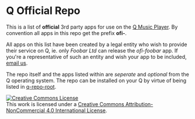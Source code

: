 # Q Official Repo
This is a list of **official** 3rd party apps for use on the [Q Music Player](https://qmusicplayer.com). By convention all apps in this repo get the prefix **ofi-**.

All apps on this list have been created by a legal entity who wish to provide their service on Q, ie. only *Foobar Ltd* can release the *ofi-foobar* app. If you're a representative of such an entity and wish your app to be included, [email us](mailto:qmusicplayer@protonmail.com).

The repo itself and the apps listed within are *seperate* and *optional* from the Q operating system. The repo can be installed on your Q by virtue of being listed in [q-repo-root](https://github.com/plundell/q-repo-root).

<a rel="license" href="http://creativecommons.org/licenses/by-nc/4.0/"><img alt="Creative Commons License" style="border-width:0" src="https://i.creativecommons.org/l/by-nc/4.0/88x31.png" /></a><br />This work is licensed under a <a rel="license" href="http://creativecommons.org/licenses/by-nc/4.0/">Creative Commons Attribution-NonCommercial 4.0 International License</a>.

